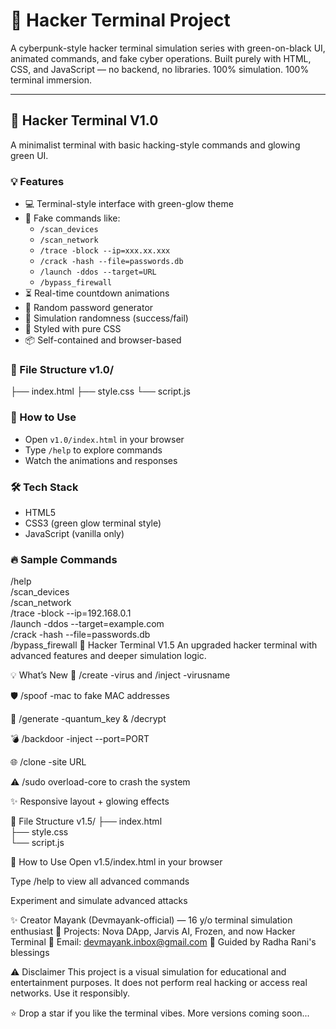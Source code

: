 # 🧠 Hacker Terminal Project

A cyberpunk-style hacker terminal simulation series with green-on-black UI, animated commands, and fake cyber operations. Built purely with HTML, CSS, and JavaScript — no backend, no libraries. 100% simulation. 100% terminal immersion.

---

## 🔹 Hacker Terminal V1.0

A minimalist terminal with basic hacking-style commands and glowing green UI.

### 💡 Features
- 💻 Terminal-style interface with green-glow theme  
- 🧠 Fake commands like:
  - `/scan_devices`
  - `/scan_network`
  - `/trace -block --ip=xxx.xx.xxx`
  - `/crack -hash --file=passwords.db`
  - `/launch -ddos --target=URL`
  - `/bypass_firewall`  
- ⏳ Real-time countdown animations  
- 🔐 Random password generator  
- 🎯 Simulation randomness (success/fail)  
- 🎨 Styled with pure CSS  
- 📦 Self-contained and browser-based

### 📁 File Structure v1.0/
├── index.html
├── style.css
└── script.js

### 🚀 How to Use
- Open `v1.0/index.html` in your browser  
- Type `/help` to explore commands  
- Watch the animations and responses

### 🛠 Tech Stack
- HTML5  
- CSS3 (green glow terminal style)  
- JavaScript (vanilla only)

### 🔥 Sample Commands
/help  
/scan_devices  
/scan_network  
/trace -block --ip=192.168.0.1  
/launch -ddos --target=example.com  
/crack -hash --file=passwords.db  
/bypass_firewall
🔹 Hacker Terminal V1.5
An upgraded hacker terminal with advanced features and deeper simulation logic.

💡 What’s New
🦠 /create -virus and /inject -virusname

🛡️ /spoof -mac to fake MAC addresses

🔐 /generate -quantum_key & /decrypt

💣 /backdoor -inject --port=PORT

🌐 /clone -site URL

⚠️ /sudo overload-core to crash the system

✨ Responsive layout + glowing effects

📁 File Structure v1.5/
├── index.html  
├── style.css  
└── script.js  

🚀 How to Use
Open v1.5/index.html in your browser

Type /help to view all advanced commands

Experiment and simulate advanced attacks


✨ Creator
Mayank (Devmayank-official) — 16 y/o terminal simulation enthusiast
🔮 Projects: Nova DApp, Jarvis AI, Frozen, and now Hacker Terminal
📧 Email: devmayank.inbox@gmail.com
🌼 Guided by Radha Rani's blessings

⚠️ Disclaimer
This project is a visual simulation for educational and entertainment purposes.
It does not perform real hacking or access real networks. Use it responsibly.

⭐ Drop a star if you like the terminal vibes. More versions coming soon...

